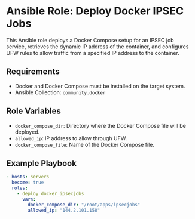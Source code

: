 # Ansible Role: Deploy Docker IPSEC Jobs

This Ansible role deploys a Docker Compose setup for an IPSEC job service, retrieves the dynamic IP address of the container, and configures UFW rules to allow traffic from a specified IP address to the container.

## Requirements

- Docker and Docker Compose must be installed on the target system.
- Ansible Collection: `community.docker`

## Role Variables

- `docker_compose_dir`: Directory where the Docker Compose file will be deployed.
- `allowed_ip`: IP address to allow through UFW.
- `docker_compose_file`: Name of the Docker Compose file.

## Example Playbook

```yaml
- hosts: servers
  become: true
  roles:
    - deploy_docker_ipsecjobs
      vars:
        docker_compose_dir: "/root/apps/ipsecjobs"
        allowed_ip: "144.2.101.158"
```
